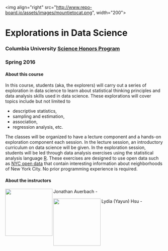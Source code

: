 <img align="right" src="http://www.repo-board.io/assets/images/mountietocat.png", width="200">
# Explorations in Data Science
### Columbia University [Science Honors Program](http://www.columbia.edu/cu/shp/)
### Spring 2016

#### About this course
In this course, students (aka, the explorers)  will carry out a series of exploration in data science to learn about statistical thinking principles and data analysis skills used in data science. These explorations will cover topics include but not limited to 
- descriptive statistics, 
- sampling and estimation, 
- association, 
- regression analysis, etc. 

The classes will be organized to have a lecture component and a hands-on exploration component each session. In the lecture session, an introductory curriculum on data science will be given. In the exploration session, students will be led through data analysis exercises using the statistical analysis language [R](https://cran.r-project.org/). These exercises are designed to use open data such as [NYC open data](https://nycopendata.socrata.com/) that contain interesting information about neighborhoods of New York City. No prior programming experience is required.

#### About the instructors
Jonathan Auerbach - 
<img align="left" src="http://stat.columbia.edu/wp-content/uploads/connections-images/jonathan-auerbach/jauerbach.jpg" width="150">




Lydia (Yayun) Hsu -
<img align="left" src="https://octodex.github.com/images/momtocat.png" width="150">

